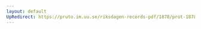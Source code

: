 ```yaml
---
layout: default
UpRedirect: https://pruto.im.uu.se/riksdagen-records-pdf/1878/prot-1878--ak--013/prot-1878--ak--013_010.pdf
---
```

